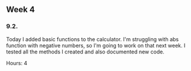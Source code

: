## Week 4

### 9.2.

Today I added basic functions to the calculator. I'm struggling with abs function with negative numbers, so I'm going to work on that next week.
I tested all the methods I created and also documented new code.

Hours: 4

